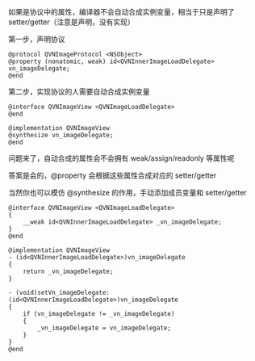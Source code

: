 如果是协议中的属性，编译器不会自动合成实例变量，相当于只是声明了 setter/getter（注意是声明，没有实现）

第一步，声明协议

```objc
@protocol QVNImageProtocol <NSObject>
@property (nonatomic, weak) id<QVNInnerImageLoadDelegate> vn_imageDelegate;
@end
```

第二步，实现协议的人需要自动合成实例变量

```objc
@interface QVNImageView <QVNImageLoadDelegate>
@end

@implementation QVNImageView
@synthesize vn_imageDelegate;
@end
```

问题来了，自动合成的属性会不会拥有 weak/assign/readonly 等属性呢

答案是会的，@property 会根据这些属性合成对应的 setter/getter


当然你也可以模仿 @synthesize 的作用，手动添加成员变量和 setter/getter

```objc
@interface QVNImageView <QVNImageLoadDelegate>
{
    __weak id<QVNInnerImageLoadDelegate> _vn_imageDelegate;
}
@end

@implementation QVNImageView
- (id<QVNInnerImageLoadDelegate>)vn_imageDelegate
{
    return _vn_imageDelegate;
}

- (void)setVn_imageDelegate:(id<QVNInnerImageLoadDelegate>)vn_imageDelegate
{
    if (vn_imageDelegate != _vn_imageDelegate)
    {
        _vn_imageDelegate = vn_imageDelegate;    
    }
}
@end
```